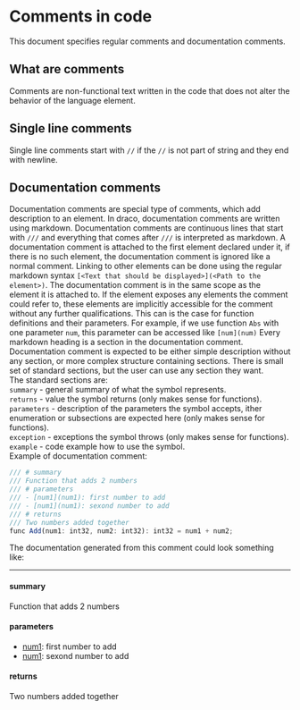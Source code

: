 # Comments in code
This document specifies regular comments and documentation comments.
## What are comments
Comments are non-functional text written in the code that does not alter the behavior of the language element.  
## Single line comments
Single line comments start with `//` if the `//` is not part of string and they end with newline.
## Documentation comments
Documentation comments are special type of comments, which add description to an element. In draco, documentation comments are written using markdown. Documentation comments are continuous lines that start with `///` and everything that comes after `///` is interpreted as markdown. A documentation comment is attached to the first element declared under it, if there is no such element, the documentation comment is ignored like a normal comment. Linking to other elements can be done using the regular markdown syntax `[<Text that should be displayed>](<Path to the element>)`. 
The documentation comment is in the same scope as the element it is attached to. If the element exposes any elements the comment could refer to, these elements are implicitly accessible for the comment without any further qualifications. This can is the case for function definitions and their parameters. For example, if we use function `Abs` with one parameter `num`, this parameter can be accessed like `[num](num)`
Every markdown heading is a section in the documentation comment. Documentation comment is expected to be either simple description without any section, or more complex structure containing sections. There is small set of standard sections, but the user can use any section they want.  
The standard sections are:  
`summary` - general summary of what the symbol represents.  
`returns` - value the symbol returns (only makes sense for functions).  
`parameters` - description of the parameters the symbol accepts, ither enumeration or subsections are expected here (only makes sense for functions).  
`exception` - exceptions the symbol throws (only makes sense for functions).  
`example` - code example how to use the symbol.  
Example of documentation comment:
```js
/// # summary
/// Function that adds 2 numbers
/// # parameters
/// - [num1](num1): first number to add
/// - [num1](num1): sexond number to add
/// # returns 
/// Two numbers added together
func Add(num1: int32, num2: int32): int32 = num1 + num2;
```
The documentation generated from this comment could look something like:
<hr/>  

#### summary
Function that adds 2 numbers
#### parameters
- [num1](num1): first number to add
- [num1](num1): sexond number to add
#### returns 
Two numbers added together
